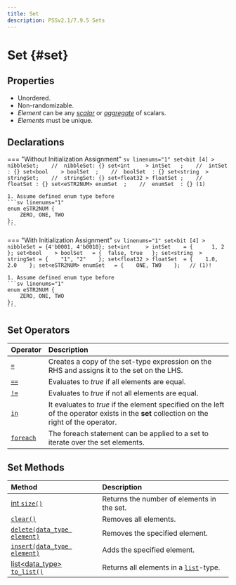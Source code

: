 ```yaml
---
title: Set
description: PSSv2.1/7.9.5 Sets
---
```


# Set {#set}

## Properties
- Unordered.
- Non-randomizable.
- *Element* can be any [*scalar*](../DataTypes/index.md#datatypes_scalar "e.g., `bit`, `int`, `bool`, `enum`, `string`, `float32`, `float64`, `chandle`") or [*aggregate*](../DataTypes/index.md#datatypes_aggregate "e.g., `array`, `list`, `map`, `set`, `struct`") of scalars.
- *Element*s must be unique.

## Declarations
=== "Without Initialization Assignment"
    ```sv linenums="1"
    set<bit [4] > nibbleSet;    //  nibbleSet: {}
    set<int     > intSet   ;    //  intSet   : {}
    set<bool    > boolSet  ;    //  boolSet  : {}
    set<string  > stringSet;    //  stringSet: {}
    set<float32 > floatSet ;    //  floatSet : {}
    set<eSTR2NUM> enumSet  ;    //  enumSet  : {} (1)
    ```

    1. Assume defined enum type before
    ```sv linenums="1"
    enum eSTR2NUM {
        ZERO, ONE, TWO
    };
    ```

=== "With Initialization Assignment"
    ```sv linenums="1"
    set<bit [4] > nibbleSet = {4'b0001, 4'b0010};
    set<int     > intSet    = {      1, 2      };
    set<bool    > boolSet   = {  false, true   };
    set<string  > stringSet = {    "1", "2"    };
    set<float32 > floatSet  = {    1.0, 2.0    };
    set<eSTR2NUM> enumSet   = {    ONE, TWO    };   // (1)!
    ```

    1. Assume defined enum type before
    ```sv linenums="1"
    enum eSTR2NUM {
        ZERO, ONE, TWO
    };
    ```

## Set Operators
| Operator                                                                  | Description                                                                                                                                   |
| :------------------------------------------------------------------------ | :-------------------------------------------------------------------------------------------------------------------------------------------- |
| [`=`](Operators.md#set_operators_assignment "Assignment operator `=`")    | Creates a copy of the set-type expression on the RHS and assigns it to the set on the LHS.                                                    |
| [`==`](Operators.md#set_operators_equality "Equality operator `==`")      | Evaluates to *true* if all elements are equal.                                                                                                |
| [`!=`](Operators.md#set_operators_inequality "Inequality operator `!=`")  | Evaluates to *true* if not all elements are equal.                                                                                            |
| [`in`](Operators.md#set_operators_in "Set membership operator `in`")      | It evaluates to *true* if the element specified on the left of the operator exists in the **set** collection on the right of the operator.    |
| [`foreach`](Operators.md#set_operators_foreach "`foreach` statement")     | The foreach statement can be applied to a set to iterate over the set elements.                                                               |

## Set Methods
| Method                                                                                                            | Description                                                       |
| :---------------------------------------------------------------------------------------------------------------- | :---------------------------------------------------------------- |
| [int `size()`](Methods.md#set_methods_size "function int `size()`")                                               | Returns the number of elements in the set.                        |
| [`clear()`](Methods.md#set_methods_clear "function void `clear()`")                                               | Removes all elements.                                             |
| [`delete(data_type element)`](Methods.md#set_methods_delete "function void `delete(data_type element)`")          | Removes the specified element.                                    |
| [`insert(data_type element)`](Methods.md#set_methods_insert "function void `insert(data_type element)`")          | Adds the specified element.                                       |
| [list&lt;data_type&gt; `to_list()`](Methods.md#set_methods_to_list "function list&lt;data_type&gt; `to_list()`")  | Returns all elements in a [`list`](../List/index.md#list)-type.   |
